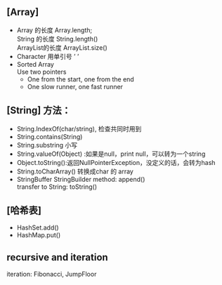 ## [Array]
- Array 的长度 Array.length; <br>
String 的长度 String.length() <br>
ArrayList的长度 ArrayList.size()
- Character 用单引号 ’ ’ 
- Sorted Array <br>
Use two pointers <br>
  - One from the start, one from the end
  - One slow runner, one fast runner
## [String] 方法：
- String.IndexOf(char/string), 检查共同时用到 
- String.contains(String)
- String.substring 小写
- String.valueOf(Object) :如果是null，print null，可以转为一个string 
- Object.toString():返回NullPointerException，没定义的话，会转为hash
- String.toCharArray() 转换成char 的 array 
- StringBuffer StringBuilder method: append() <br>
transfer to String: toString()
## [哈希表]
- HashSet.add()
- HashMap.put()
## recursive and iteration
iteration: Fibonacci, JumpFloor
